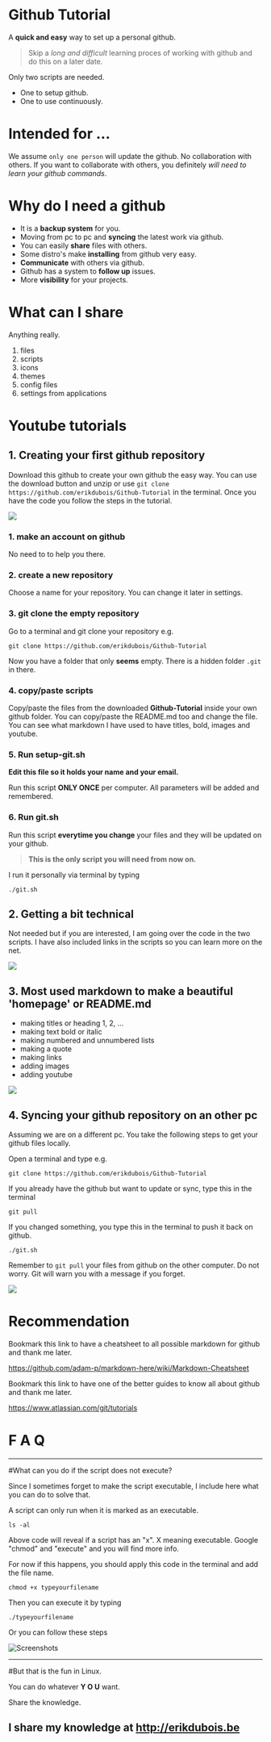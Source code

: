 # Github Tutorial

A **quick and easy** way to set up a personal github. 

>Skip a *long and difficult* learning proces of working with github and do this on a later date.

Only two scripts are needed.

- One to setup github.
- One to use continuously.

# Intended for ...

We assume `only one person` will update the github. No collaboration with others. 
If you want to collaborate with others, you definitely *will need to learn your github commands*.

# Why do I need a github

- It is a **backup system** for you.
- Moving from pc to pc and **syncing** the latest work via github.
- You can easily **share** files with others.
- Some distro's make **installing** from github very easy.
- **Communicate** with others via github.
- Github has a system to **follow up** issues.
- More **visibility** for your projects. 

# What can I share

Anything really. 

1. files
2. scripts
3. icons
4. themes
5. config files
6. settings from applications



# Youtube tutorials


## 1. Creating your first github repository

Download this github to create your own github the easy way. 
You can use the download button and unzip or use `git clone https://github.com/erikdubois/Github-Tutorial`
in the terminal. Once you have the code you follow the steps in the tutorial.

<a target="_blank" href="https://www.youtube.com/playlist?list=PLlloYVGq5pS62xdUdNsWCqRC_y-cgqBbh">
<img style="max-width:100%;" src="http://i.imgur.com/aLvTmJn.jpg">
</a>

### 1. make an account on github

No need to to help you there.

### 2. create a new repository

Choose a name for your repository. You can change it later in settings.

### 3. git clone the empty repository

Go to a terminal and git clone your repository e.g.

	git clone https://github.com/erikdubois/Github-Tutorial

Now you have a folder that only **seems** empty. There is a hidden folder `.git` in there.

### 4. copy/paste scripts

Copy/paste the files from the downloaded **Github-Tutorial** inside your own github folder. You can copy/paste
the README.md too and change the file. You can see what markdown I have used to have titles, bold, images and youtube.


### 5. Run setup-git.sh 

**Edit this file so it holds your name and your email.**

Run this script **ONLY ONCE** per computer. All parameters will be added and remembered.

### 6. Run git.sh

Run this script **everytime you change** your files and they will be updated on your github.

>**This is the only script you will need from now on.**

I run it personally via terminal by typing

	./git.sh



## 2. Getting a bit technical

Not needed but if you are interested, I am going over the code in the two scripts.
I have also included links in the scripts so you can learn more on the net.

<a target="_blank" href="https://www.youtube.com/playlist?list=PLlloYVGq5pS62xdUdNsWCqRC_y-cgqBbh">
<img style="max-width:100%;" src="http://i.imgur.com/aLvTmJn.jpg">
</a>


## 3. Most used markdown to make a beautiful 'homepage' or README.md

* making titles or heading 1, 2, ...
* making text bold or italic
* making numbered and unnumbered lists
* making a quote
* making links
* adding images
* adding youtube


<a target="_blank" href="https://www.youtube.com/playlist?list=PLlloYVGq5pS62xdUdNsWCqRC_y-cgqBbh">
<img style="max-width:100%;" src="http://i.imgur.com/aLvTmJn.jpg">
</a>


## 4. Syncing your github repository on an other pc

Assuming we are on a different pc. You take the following steps to get your github files locally.

Open a terminal and type e.g.

	git clone https://github.com/erikdubois/Github-Tutorial

If you already have the github but want to update or sync, type this in the terminal

	git pull

If you changed something, you type this in the terminal to push it back on github.

	./git.sh

Remember to `git pull` your files from github on the other computer. Do not worry. 
Git will warn you with a message if you forget.


<a target="_blank" href="https://www.youtube.com/playlist?list=PLlloYVGq5pS62xdUdNsWCqRC_y-cgqBbh">
<img style="max-width:100%;" src="http://i.imgur.com/aLvTmJn.jpg">
</a>


# Recommendation

Bookmark this link to have a cheatsheet to all possible markdown for github and thank me later.

https://github.com/adam-p/markdown-here/wiki/Markdown-Cheatsheet


Bookmark this link to have one of the better guides to know all about github and thank me later.

https://www.atlassian.com/git/tutorials


# F  A  Q
--------------------

#What can you do if the script does not execute?

Since I sometimes forget to make the script executable, I include here what you can do to solve that.

A script can only run when it is marked as an executable.

	ls -al 

Above code will reveal if a script has an "x". X meaning executable.
Google "chmod" and "execute" and you will find more info.

For now if this happens, you should apply this code in the terminal and add the file name.

	chmod +x typeyourfilename

Then you can execute it by typing

	./typeyourfilename

Or you can follow these steps

![Screenshots](http://i.imgur.com/vXsOaFL.gif)


-------------------------------------------------
#But that is the fun in Linux.

You can do whatever <b>Y O U</b> want.

Share the knowledge.

I share my knowledge at http://erikdubois.be
------------------------------------------------
